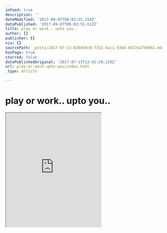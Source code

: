 ```yaml
---
inFeed: true
description: ''
dateModified: '2017-09-07T08:03:55.154Z'
datePublished: '2017-09-07T08:03:55.612Z'
title: play or work.. upto you..
author: []
publisher: {}
via: {}
sourcePath: _posts/2017-07-13-830450c0-7352-4ac1-938d-8d17a27b0061.md
hasPage: true
starred: false
datePublishedOriginal: '2017-07-13T12:42:29.229Z'
url: play-or-work-upto-you/index.html
_type: Article

---
```

# play or work.. upto you..

<iframe src="https://the-grid.github.io/ed-userhtml/?g=eJx1kMtOwzAQRff9CssLurNJSaCp7PApyI9pbMWPyJ7IKl9PFGAHq5HmXF3NGWEgIZRJ-HtREUjFRwBJdS4Wyi3lBJTUYiR1iGu9cW5sqqwmZRbMOVSWAPma7bHhEDXYjyPKHMbw7lR1UnXby_M6jk8ou358vfZv_dBT0rxFJ2k3dJQ48LNDSS8DJSqE3O5bCNUUgCQplm2_IubPf0gDvXj8G06Cf5tNQhfCp5PwcT6Mzr9GrTWmtVeamRx5zcarsM8V1AKlsjXN573l50-nL0fgayA" height="360" style=""></iframe>